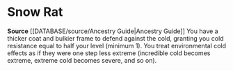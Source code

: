 ﻿---
id: '109'
name: Snow Rat
rarity: Common
source: '[[DATABASE/source/Ancestry Guide|Ancestry Guide]]'
type: Heritage

---
# Snow Rat

**Source** [[DATABASE/source/Ancestry Guide|Ancestry Guide]] 
You have a thicker coat and bulkier frame to defend against the cold, granting you cold resistance equal to half your level (minimum 1). You treat environmental cold effects as if they were one step less extreme (incredible cold becomes extreme, extreme cold becomes severe, and so on).